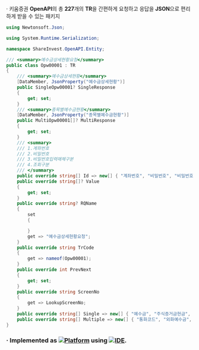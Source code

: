· 키움증권 **OpenAPI**의 총 **227**개의 **TR**을 간편하게 요청하고 응답을 **JSON**으로 편리하게 받을 수 있는 패키지
```C#
using Newtonsoft.Json;

using System.Runtime.Serialization;

namespace ShareInvest.OpenAPI.Entity;

/// <summary>예수금상세현황요청</summary>
public class Opw00001 : TR
{
    /// <summary>예수금상세현황</summary>
    [DataMember, JsonProperty("예수금상세현황")]
    public SingleOpw00001? SingleResponse
    {
        get; set;
    }
    /// <summary>종목별예수금현황</summary>
    [DataMember, JsonProperty("종목별예수금현황")]
    public MultiOpw00001[]? MultiResponse
    {
        get; set;
    }
    /// <summary>
    /// 1.계좌번호
    /// 2.비밀번호
    /// 3.비밀번호입력매체구분
    /// 4.조회구분
    /// </summary>
    public override string[] Id => new[] { "계좌번호", "비밀번호", "비밀번호입력매체구분", "조회구분" };
    public override string[]? Value
    {
        get; set;
    }
    public override string? RQName
    {
        set
        {

        }
        get => "예수금상세현황요청";
    }
    public override string TrCode
    {
        get => nameof(Opw00001);
    }
    public override int PrevNext
    {
        get; set;
    }
    public override string ScreenNo
    {
        get => LookupScreenNo;
    }
    public override string[] Single => new[] { "예수금", "주식증거금현금", "수익증권증거금현금", "익일수익증권매도정산대금", "해외주식원화대용설정금", "신용보증금현금", "신용담보금현금", "추가담보금현금", "기타증거금", "미수확보금", "공매도대금", "신용설정평가금", "수표입금액", "기타수표입금액", "신용담보재사용", "코넥스기본예탁금", "ELW예탁평가금", "신용대주권리예정금액", "생계형가입금액", "생계형입금가능금액", "대용금평가금액(합계)", "잔고대용평가금액", "위탁대용잔고평가금액", "수익증권대용평가금액", "위탁증거금대용", "신용보증금대용", "신용담보금대용", "추가담보금대용", "권리대용금", "출금가능금액", "랩출금가능금액", "주문가능금액", "수익증권매수가능금액", "20%종목주문가능금액", "30%종목주문가능금액", "40%종목주문가능금액", "100%종목주문가능금액", "현금미수금", "현금미수연체료", "현금미수금합계", "신용이자미납", "신용이자미납연체료", "신용이자미납합계", "기타대여금", "기타대여금연체료", "기타대여금합계", "미상환융자금", "융자금합계", "대주금합계", "신용담보비율", "중도이용료", "최소주문가능금액", "대출총평가금액", "예탁담보대출잔고", "매도담보대출잔고", "d+1추정예수금", "d+1매도매수정산금", "d+1매수정산금", "d+1미수변제소요금", "d+1매도정산금", "d+1출금가능금액", "d+2추정예수금", "d+2매도매수정산금", "d+2매수정산금", "d+2미수변제소요금", "d+2매도정산금", "d+2출금가능금액", "출력건수" };
    public override string[] Multiple => new[] { "통화코드", "외화예수금", "원화대용평가금", "해외주식증거금", "출금가능금액(예수금)", "주문가능금액(예수금)", "외화미수(합계)", "외화현금미수금", "연체료", "d+1외화예수금", "d+2외화예수금", "d+3외화예수금", "d+4외화예수금" };
}
```
### · Implemented as [![Platform](https://img.shields.io/nuget/v/Microsoft.NETCore.Platforms?label=CSharp&style=plastic&logo=.NET&color=512BD4)](https://versionsof.net) using [![IDE](https://img.shields.io/badge/Visual%20Studio-2022-5C2D91?style=plastic&logoColor=white&logo=visualstudio)](https://learn.microsoft.com/en-us/visualstudio/releases/2022).
